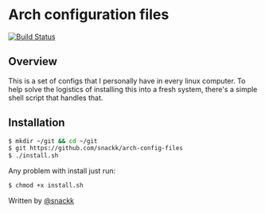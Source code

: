 # Arch configuration files

[![Build Status](https://travis-ci.org/snackk/arch-config-files.svg?branch=master)](https://travis-ci.org/snackk/arch-config-files)

## Overview

This is a set of configs that I personally have in every linux computer. To help solve the logistics of installing this into a fresh system, there's a simple shell script that handles that.

## Installation

```sh
$ mkdir ~/git && cd ~/git 
$ git https://github.com/snackk/arch-config-files
$ ./install.sh
```

Any problem with install just run:
```sh
$ chmod +x install.sh
```
  
  Written by [@snackk](https://github.com/snackk)

